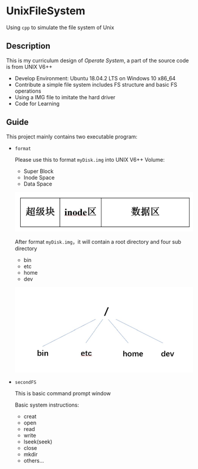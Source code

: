 # UnixFileSystem
Using `cpp` to simulate the file system of Unix

## Description

This is my curriculum design of *Operate System*, a part of the source code is from UNIX V6++

* Develop Environment: Ubuntu 18.04.2 LTS on Windows 10 x86_64
* Contribute a simple file system includes FS structure and basic FS operations
* Using a IMG file to imitate the hard driver
* Code for Learning

## Guide

This project mainly contains two executable program:

* `format`

  Please use this to format `myDisk.img` into UNIX V6++ Volume:

  * Super Block
  * Inode Space
  * Data Space

  ![Disk structure](img/disk.jpg)

  After format `myDisk.img`，it will contain a root directory and four sub directory

  * bin
  * etc
  * home
  * dev

  ![directory structure](img/directory.jpg)

* `secondFS`

  This is basic command prompt window

  Basic system instructions:

  * creat
  * open
  * read
  * write
  * lseek(seek)
  * close
  * mkdir
  * others...

